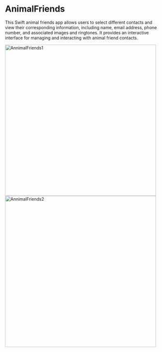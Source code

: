 # AnimalFriends

 This Swift animal friends app allows users to select different contacts and 
 view their corresponding information, including name, email address, phone number, 
 and associated images and ringtones. It provides an interactive interface for managing 
 and interacting with animal friend contacts.
 
 <img width="499" alt="AnnimalFriends1" src="https://github.com/skayass/AnimalFriends/assets/119642825/8a398961-deb9-4f76-bbc5-61753667df49">

<img width="499" alt="AnnimalFriends2" src="https://github.com/skayass/AnimalFriends/assets/119642825/0fd73dac-d3de-4c07-91d1-74d4c3c2fe0b">




